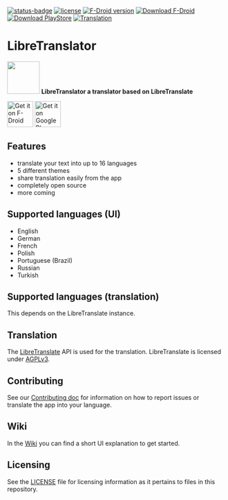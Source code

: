 [![status-badge](https://ci.codeberg.org/api/badges/BeoCode/LibreTranslator/status.svg)](https://ci.codeberg.org/BeoCode/LibreTranslator)
[![license](https://img.shields.io/badge/license-EUPL--1.2-blue)](https://codeberg.org/BeoCode/LibreTranslator/src/branch/main/LICENSE)
[![F-Droid version](https://img.shields.io/f-droid/v/de.beowulf.libretranslater)](https://f-droid.org/de/packages/de.beowulf.libretranslaterr/)
[![Download F-Droid](https://img.shields.io/badge/download-F--Droid-orange)](https://f-droid.org/de/packages/de.beowulf.libretranslater/)
[![Download PlayStore](https://img.shields.io/badge/download-PlayStore-green)](https://play.google.com/store/apps/details?id=de.beowulf.libretranslater)
[![Translation](https://img.shields.io/badge/translation-POEditor-pink)](https://poeditor.com/join/project?hash=m73UT6rHqe)

# LibreTranslator

<img src="https://codeberg.org/BeoCode/LibreTranslator/raw/branch/main/app/src/main/ic_launcher-playstore.png" height=75px> **LibreTranslator a translator based on LibreTranslate**

[<img src="https://fdroid.gitlab.io/artwork/badge/get-it-on.png"
     alt="Get it on F-Droid"
     height="60">](https://f-droid.org/packages/de.beowulf.libretranslater/)
[<img src="https://play.google.com/intl/en_us/badges/images/generic/en-play-badge.png"
     alt="Get it on Google Play"
     height="60">](https://play.google.com/store/apps/details?id=de.beowulf.libretranslater)

## Features
- translate your text into up to 16 languages
- 5 different themes
- share translation easily from the app
- completely open source
- more coming

## Supported languages (UI)
- English
- German
- French
- Polish
- Portuguese (Brazil)
- Russian
- Turkish

## Supported languages (translation)
This depends on the LibreTranslate instance.

## Translation
The [LibreTranslate](https://libretranslate.de/) API is used for the translation. LibreTranslate is licensed under [AGPLv3](https://www.gnu.org/licenses/agpl-3.0.en.html).

## Contributing
See our [Contributing doc](CONTRIBUTING.md) for information on how to report issues or translate the app into your language.

## Wiki
In the [Wiki](https://codeberg.org/BeoCode/LibreTranslator/wiki) you can find a short UI explanation to get started.

## Licensing
See the [LICENSE](LICENSE) file for licensing information as it pertains to files in this repository.

